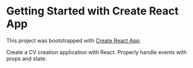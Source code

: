 # Getting Started with Create React App

This project was bootstrapped with [Create React App](https://github.com/facebook/create-react-app).

Create a CV creation application with React.
Properly handle events with props and state.
